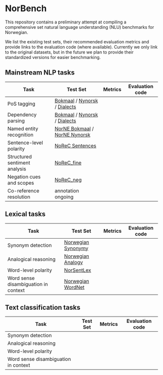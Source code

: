 # NorBench
This repository contains a preliminary attempt at compiling a comprehensive set 
natural language understanding (NLU) benchmarks for Norwegian.

We list the existing test sets, their recommended evaluation metrics 
and provide links to the evaluation code (where available). 
Currently we only link to the original datasets, 
but in the future we plan to provide their standardized versions for easier benchmarking.   

## Mainstream NLP tasks

| Task                        | Test Set               | Metrics| Evaluation code |
|-----------------------------|------------------------|--------|-----------------|
|PoS tagging                  |[Bokmaal](https://github.com/UniversalDependencies/UD_Norwegian-Bokmaal) / [Nynorsk](https://github.com/UniversalDependencies/UD_Norwegian-Nynorsk) / [Dialects](https://github.com/UniversalDependencies/UD_Norwegian-NynorskLIA)|        |                 |
|Dependency parsing           |[Bokmaal](https://github.com/UniversalDependencies/UD_Norwegian-Bokmaal) / [Nynorsk](https://github.com/UniversalDependencies/UD_Norwegian-Nynorsk) / [Dialects](https://github.com/UniversalDependencies/UD_Norwegian-NynorskLIA)                        |        |                 |
|Named entity recognition     |[NorNE Bokmaal](https://github.com/ltgoslo/norne/tree/master/ud/nob) / [NorNE Nynorsk](https://github.com/ltgoslo/norne/tree/master/ud/nno)                        |        |                 |
|Sentence-level polarity      |[NoReC Sentences](https://github.com/ltgoslo/norec_sentence/)|        |                 |
|Structured sentiment analysis|[NoReC_fine](https://github.com/ltgoslo/norec_fine)                        |        |                 |
|Negation cues and scopes     |[NoReC_neg](https://github.com/ltgoslo/norec_neg/)                        |        |                 |
|Co-reference resolution      |annotation ongoing                        |        |                 |


## Lexical tasks

| Task                        | Test Set               | Metrics| Evaluation code |
|-----------------------------|------------------------|--------|-----------------|
|Synonym detection            |[Norwegian Synonymy](https://github.com/ltgoslo/norwegian-synonyms)                        |        |                 |
|Analogical reasoning         |[Norwegian Analogy](https://github.com/ltgoslo/norwegian-analogies)                        |        |                 |
|Word-level polarity          |[NorSentLex](https://github.com/ltgoslo/norsentlex)                        |        |                 | 
|Word sense disambiguation in context|[Norwegian WordNet](https://www.nb.no/sprakbanken/en/resource-catalogue/oai-nb-no-sbr-27/)                 |        |                 |

## Text classification tasks

| Task                        | Test Set               | Metrics| Evaluation code |
|-----------------------------|------------------------|--------|-----------------|
|Synonym detection            |                        |        |                 |
|Analogical reasoning         |                        |        |                 |
|Word-level polarity          |                        |        |                 | 
|Word sense disambiguation in context|                 |  